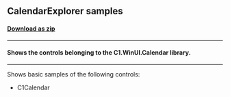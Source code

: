 ## CalendarExplorer samples
#### [Download as zip](https://grapecity.github.io/DownGit/#/home?url=https://github.com/GrapeCity/ComponentOne-WinUI-Samples/tree/master/NET_6/Calendar/CalendarExplorer)
____
#### Shows the controls belonging to the C1.WinUI.Calendar library.
____
Shows basic samples of the following controls:

* C1Calendar
